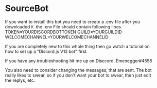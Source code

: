 # SourceBot

If you want to install this bot you need to create a .env file after you downloaded it.
the .env File should contain following lines.
TOKEN=YOURDISCORDBOTTOKEN
GUILD=YOURGUILDID
WELCOMECHANNEL=YOURWELCOMECHANNELID

If you are completely new to this whole thing then go watch a tutorial on how to set up a "Discord.js V13 bot" first.

If you have any troubleshooting hit me up on Disccord. Emenegger#4556

You also need to consider changing the messages, that are sent. The bot really likes to swear, so if you don't want your bot to swear, then just edit the replys, etc.
